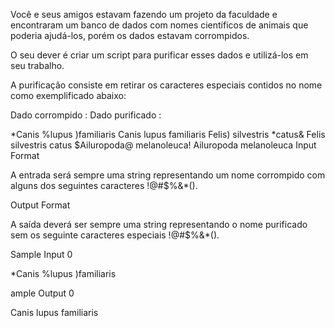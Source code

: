Você e seus amigos estavam fazendo um projeto da faculdade e encontraram um banco de dados com nomes científicos de animais que poderia ajudá-los, porém os dados estavam corrompidos.

O seu dever é criar um script para purificar esses dados e utilizá-los em seu trabalho.

A purificação consiste em retirar os caracteres especiais contidos no nome como exemplificado abaixo:

Dado corrompido	: Dado purificado :

*Canis %lupus )familiaris	Canis lupus familiaris
Felis) silvestris *catus&	Felis silvestris catus
$Ailuropoda@ melanoleuca!	Ailuropoda melanoleuca
Input Format

A entrada será sempre uma string representando um nome corrompido com alguns dos seguintes caracteres !@#$%&*().

Output Format

A saída deverá ser sempre uma string representando o nome purificado sem os seguinte caracteres especiais !@#$%&*().

Sample Input 0

*Canis %lupus )familiaris


ample Output 0

Canis lupus familiaris